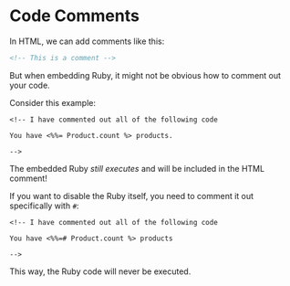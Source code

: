 # Code Comments

In HTML, we can add comments like this:

``` html
<!-- This is a comment -->
```

But when embedding Ruby, it might not be obvious how to comment out your code.

Consider this example:

``` erb
<!-- I have commented out all of the following code

You have <%%= Product.count %> products.

-->
```

The embedded Ruby _still executes_ and will be included in the HTML comment!

If you want to disable the Ruby itself, you need to comment it out specifically with `#`:

``` erb
<!-- I have commented out all of the following code

You have <%%=# Product.count %> products

-->
```

This way, the Ruby code will never be executed.
